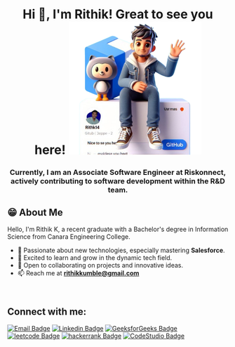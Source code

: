 <h1 align="center">Hi 👋, I'm Rithik! Great to see you here!
<img width="60%" height="auto" src="Avatar2.png"/></a></h1>
<h3 align="center">Currently, I am an Associate Software Engineer at Riskonnect, actively contributing to software development within the R&D team.</h3>

## 😁 About Me

Hello, I'm Rithik K, a recent graduate with a Bachelor's degree in Information Science from Canara Engineering College.

- 🌱 Passionate about new technologies, especially mastering **Salesforce**.
- 🚀 Excited to learn and grow in the dynamic tech field.
- 👯 Open to collaborating on projects and innovative ideas.
- 📫 Reach me at **rithikkumble@gmail.com** 
<br>


## Connect with me:
<p align="left">

[![Email Badge](https://img.shields.io/badge/-Email-c14438?style=flat-square&logo=Gmail&logoColor=white&link=mailto:rithikkumble@gmail.com)](mailto:rithikkumble@gmail.com)
[![Linkedin Badge](https://img.shields.io/badge/-LinkedIn-blue?style=flat-square&logo=Linkedin&logoColor=white&link=https://www.linkedin.com/in/thepranaygupta/)](https://www.linkedin.com/mwlite/in/rithik-k-8a4085220)
[![GeeksforGeeks Badge](https://img.shields.io/badge/-GeeksforGeeks-lgreen?logo=Geeksforgeeks&logoColor=white&link=https://auth.geeksforgeeks.org/user/rithikkumble)](https://auth.geeksforgeeks.org/user/rithikkumble)
[![leetcode Badge](https://img.shields.io/badge/-LeetCode-black?logo=Leetcode&logoColor=orange&link=https://leetcode.com/Rithik14)](https://leetcode.com/Rithik14)
[![hackerrank Badge](https://img.shields.io/badge/-Hackerrank-00EA64?logo=Hackerrank&logoColor=white&link=https://www.hackerrank.com/rithikkumble)](https://www.hackerrank.com/rithikkumble)
[![CodeStudio Badge](https://img.shields.io/badge/-CodeStudio-orange?logo=Codingninjas&logoColor=black&link=https://www.codingninjas.com/codestudio/profile/4d0b2d67-3fc6-4bda-9f84-9f3024479399)](https://www.codingninjas.com/codestudio/profile/4d0b2d67-3fc6-4bda-9f84-9f3024479399)
</p>
